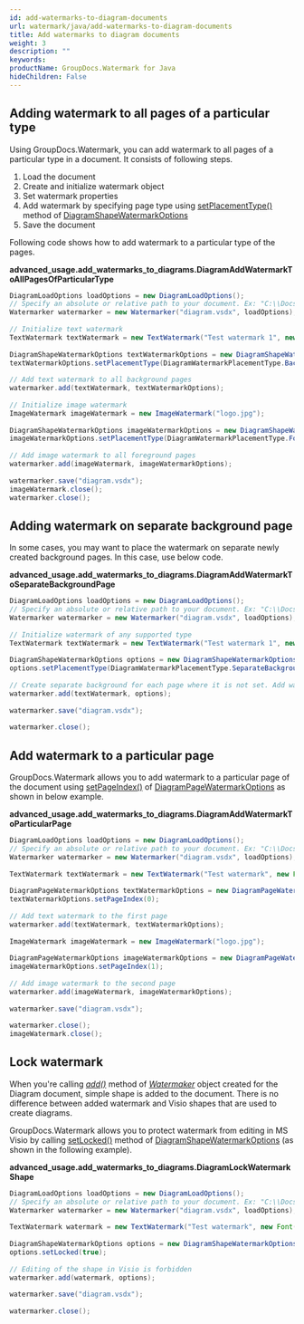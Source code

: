 ```yaml
---
id: add-watermarks-to-diagram-documents
url: watermark/java/add-watermarks-to-diagram-documents
title: Add watermarks to diagram documents
weight: 3
description: ""
keywords: 
productName: GroupDocs.Watermark for Java
hideChildren: False
---
```

## Adding watermark to all pages of a particular type

Using GroupDocs.Watermark, you can add watermark to all pages of a particular type in a document. It consists of following steps.

1.  Load the document
2.  Create and initialize watermark object
3.  Set watermark properties
4.  Add watermark by specifying page type using [setPlacementType()](https://reference.groupdocs.com/watermark/java/com.groupdocs.watermark.options/DiagramShapeWatermarkOptions#setPlacementType(int)) method of [DiagramShapeWatermarkOptions](https://reference.groupdocs.com/watermark/java/com.groupdocs.watermark.options/DiagramShapeWatermarkOptions)
5.  Save the document

Following code shows how to add watermark to a particular type of the pages.

**advanced\_usage.add\_watermarks\_to\_diagrams.DiagramAddWatermarkToAllPagesOfParticularType**

```java
DiagramLoadOptions loadOptions = new DiagramLoadOptions();                                               
// Specify an absolute or relative path to your document. Ex: "C:\\Docs\\diagram.vsdx"
Watermarker watermarker = new Watermarker("diagram.vsdx", loadOptions);                         
                                                                                                         
// Initialize text watermark                                                                             
TextWatermark textWatermark = new TextWatermark("Test watermark 1", new Font("Calibri", 19));            
                                                                                                         
DiagramShapeWatermarkOptions textWatermarkOptions = new DiagramShapeWatermarkOptions();                  
textWatermarkOptions.setPlacementType(DiagramWatermarkPlacementType.BackgroundPages);                    
                                                                                                         
// Add text watermark to all background pages                                                            
watermarker.add(textWatermark, textWatermarkOptions);                                                    
                                                                                                         
// Initialize image watermark                                                                            
ImageWatermark imageWatermark = new ImageWatermark("logo.jpg");                                   
                                                                                                         
DiagramShapeWatermarkOptions imageWatermarkOptions = new DiagramShapeWatermarkOptions();                 
imageWatermarkOptions.setPlacementType(DiagramWatermarkPlacementType.ForegroundPages);                   
                                                                                                         
// Add image watermark to all foreground pages                                                           
watermarker.add(imageWatermark, imageWatermarkOptions);                                                  
                                                                                                         
watermarker.save("diagram.vsdx");                                                              
imageWatermark.close();                                                                                  
watermarker.close();                                                                                   
```

## Adding watermark on separate background page

In some cases, you may want to place the watermark on separate newly created background pages. In this case, use below code.

**advanced\_usage.add\_watermarks\_to\_diagrams.DiagramAddWatermarkToSeparateBackgroundPage**

```java
DiagramLoadOptions loadOptions = new DiagramLoadOptions();                                               
// Specify an absolute or relative path to your document. Ex: "C:\\Docs\\diagram.vsdx"
Watermarker watermarker = new Watermarker("diagram.vsdx", loadOptions);                         
                                                                                                         
// Initialize watermark of any supported type                                                            
TextWatermark textWatermark = new TextWatermark("Test watermark 1", new Font("Calibri", 19));            
                                                                                                         
DiagramShapeWatermarkOptions options = new DiagramShapeWatermarkOptions();                               
options.setPlacementType(DiagramWatermarkPlacementType.SeparateBackgrounds);                             
                                                                                                         
// Create separate background for each page where it is not set. Add watermark to it.                    
watermarker.add(textWatermark, options);                                                                 
                                                                                                         
watermarker.save("diagram.vsdx");                                                              
                                                                                                         
watermarker.close();                                                                                     
```

## Add watermark to a particular page

GroupDocs.Watermark allows you to add watermark to a particular page of the document using [setPageIndex()](https://reference.groupdocs.com/watermark/java/com.groupdocs.watermark.options/DiagramPageWatermarkOptions#setPageIndex(int)) of [DiagramPageWatermarkOptions](https://reference.groupdocs.com/watermark/java/com.groupdocs.watermark.options/DiagramPageWatermarkOptions) as shown in below example.

**advanced\_usage.add\_watermarks\_to\_diagrams.DiagramAddWatermarkToParticularPage**

```java
DiagramLoadOptions loadOptions = new DiagramLoadOptions();                                               
// Specify an absolute or relative path to your document. Ex: "C:\\Docs\\diagram.vsdx"
Watermarker watermarker = new Watermarker("diagram.vsdx", loadOptions);                         
                                                                                                         
TextWatermark textWatermark = new TextWatermark("Test watermark", new Font("Calibri", 19));              
                                                                                                         
DiagramPageWatermarkOptions textWatermarkOptions = new DiagramPageWatermarkOptions();                    
textWatermarkOptions.setPageIndex(0);                                                                    
                                                                                                         
// Add text watermark to the first page                                                                  
watermarker.add(textWatermark, textWatermarkOptions);                                                    
                                                                                                         
ImageWatermark imageWatermark = new ImageWatermark("logo.jpg");                                   
                                                                                                         
DiagramPageWatermarkOptions imageWatermarkOptions = new DiagramPageWatermarkOptions();                   
imageWatermarkOptions.setPageIndex(1);                                                                   
                                                                                                         
// Add image watermark to the second page                                                                
watermarker.add(imageWatermark, imageWatermarkOptions);                                                  
                                                                                                         
watermarker.save("diagram.vsdx");                                                              
                                                                                                         
watermarker.close();                                                                                     
imageWatermark.close();                                                                                  
```

## Lock watermark

When you're calling [*add()*](https://reference.groupdocs.com/watermark/java/com.groupdocs.watermark/Watermarker#add(com.groupdocs.watermark.Watermark)) method of *[Watermaker](https://reference.groupdocs.com/watermark/java/com.groupdocs.watermark/Watermarker)* object created for the Diagram document, simple shape is added to the document. There is no difference between added watermark and Visio shapes that are used to create diagrams.

GroupDocs.Watermark allows you to protect watermark from editing in MS Visio by calling [setLocked()](https://reference.groupdocs.com/watermark/java/com.groupdocs.watermark.options/DiagramWatermarkOptions#setLocked(boolean)) method of [DiagramShapeWatermarkOptions](https://reference.groupdocs.com/watermark/java/com.groupdocs.watermark.options/DiagramShapeWatermarkOptions) (as shown in the following example).

**advanced\_usage.add\_watermarks\_to\_diagrams.DiagramLockWatermarkShape**

```java
DiagramLoadOptions loadOptions = new DiagramLoadOptions();                                                
// Specify an absolute or relative path to your document. Ex: "C:\\Docs\\diagram.vsdx" 
Watermarker watermarker = new Watermarker("diagram.vsdx", loadOptions);                          
                                                                                                          
TextWatermark watermark = new TextWatermark("Test watermark", new Font("Arial", 19));                     
                                                                                                          
DiagramShapeWatermarkOptions options = new DiagramShapeWatermarkOptions();                                
options.setLocked(true);                                                                                  
                                                                                                          
// Editing of the shape in Visio is forbidden                                                             
watermarker.add(watermark, options);                                                                      
                                                                                                          
watermarker.save("diagram.vsdx");                                                               
                                                                                                          
watermarker.close();                                                                                      
```

